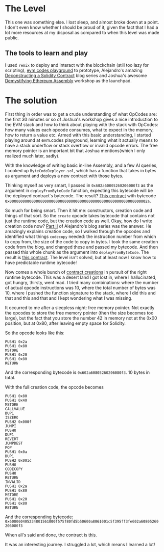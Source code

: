 # The Level

This one was something else. I lost sleep, and almost broke down at a point. I don't even know whether I should be proud of it, given the fact that I had a lot more resources at my disposal as compared to when this level was made public.

## The tools to learn and play

I used `remix` to deploy and interact with the blockchain (still too lazy for scripting), [evm.codes playground](https://www.evm.codes/playground) to prototype, Alejandro's amazing [Deconstructing a Solidity Contract](https://medium.com/@_ajsantander) blog series and Joshua's awesome [Demystifying Ethereum Assembly](https://www.youtube.com/watch?v=btDOvn8pLkA&t=156s) workshop as the launchpad.

# The solution

First thing in order was to get a crude understanding of what OpCodes are: the first 30 minutes or so of Joshua's workshop gives a nice introduction to the EVM stack and how to think about playing with the stack with OpCodes: how many values each opcode consumes, what to expect in the memory, how to return a value etc. Armed with this basic understanding, I started playing around at evm.codes playground, learning what it actually means to have a stack underflow or stack overflow or invalid opcode errors. The free memory pointer is an important bit that Joshua mentions(which I only realized much later, sadly).

With the knowledge of writing basic in-line Assembly, and a few AI queries, I cooked up `ByteCodeDeployer.sol`, which has a function that takes in bytes as argument and deploys a new contract with those bytes.

Thinking myself as very smart, I passed in `0x602a60005260206000f3` as the argument in `deployFromByteCode` function, expecting this bytecode will be the deployed contract's bytecode. The result? [This contract](https://sepolia.etherscan.io/address/0xda69db1489fb81261d797ef5354b1b759c06015f#code) with bytecode `0x000000000000000000000000000000000000000000000000000000000000002a`.

So much for being smart. Then it hit me: constructors, creation code and things of that sort. So the `create` opcode takes bytecode that contains not just the runtime code, but the creation code as well. Okay, how do I write creation code now? [Part II](https://medium.com/zeppelin-blog/deconstructing-a-solidity-contract-part-ii-creation-vs-runtime-6b9d60ecb44c) of Alejandro's blog series was the answer. He amazingly explains creation code, so I walked through the opcodes and identified what things `codecopy` needed: the instruction number from which to copy from, the size of the code to copy in bytes. I took the same creation code from the blog, and changed these and passed my bytecode. And then passed this whole chunk as the argument into `deployFromByteCode`. The result is [this contract](https://sepolia.etherscan.io/address/0xF9d700c4d1b6AEbCb6f12eAA7195C4b0B29D4cF4#code). The level isn't solved, but at least now I know how to have predictable runtime bytecode!

Now comes a whole bunch of [contract creations](https://sepolia.etherscan.io/address/0x2acbf0fd78ca2f4a2b60ec688a89e902022b5cd5#internaltx) in pursuit of the right runtime bytecode. This was a desert land I got lost in, where I hallucinated, got hungry, thirsty, went mad. I tried many combinations: where the number of actual opcode instructions was 10, where the total number of bytes was 10, where I pushed the function signature to the stack, where I did this and that and this and that and I kept wondering what I was missing.

It occurred to me after a sleepless night: free memory pointer. Not exactly the opcodes to store the free memory pointer (then the size becomes too large), but the fact that you store the number 42 in memory not at the 0x00 position, but at 0x80, after leaving empty space for Solidity.

So the opcode looks like this:

```
PUSH1 0x2a
PUSH1 0x80
MSTORE
PUSH1 0x20
PUSH1 0x80
RETURN
```

And the corresponding bytecode is `0x602a60805260206080f3`. 10 bytes in total.

With the full creation code, the opcode becomes

```
PUSH1 0x80
PUSH1 0x40
MSTORE
CALLVALUE
DUP1
ISZERO
PUSH2 0x000f
JUMPI
PUSH0
DUP1
REVERT
JUMPDEST
POP
PUSH1 0x0a
DUP1
PUSH2 0x001c
PUSH0
CODECOPY
PUSH0
RETURN
INVALID
PUSH1 0x2a
PUSH1 0x80
MSTORE
PUSH1 0x20
PUSH1 0x80
RETURN
```

And the corresponding bytecode: `0x608060405234801561000f575f80fd5b50600a8061001c5f395ff3fe602a60805260206080f3`

When all's said and done, the contract is [this](https://sepolia.etherscan.io/address/0x137f3f4e1a1edec0240b6d4ed4c0bd3c248c4a57#code).

It was an interesting journey. I struggled a lot, which means I learned a lot!
